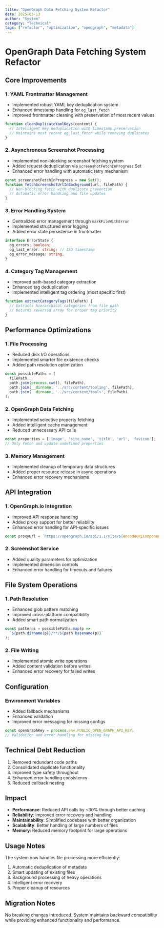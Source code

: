 ```yaml
---
title: "OpenGraph Data Fetching System Refactor"
date: 2025-03-13
author: "System"
category: "Technical"
tags: ["refactor", "optimization", "opengraph", "metadata"]
---
```


# OpenGraph Data Fetching System Refactor

## Core Improvements

### 1. YAML Frontmatter Management
- Implemented robust YAML key deduplication system
- Enhanced timestamp handling for `og_last_fetch`
- Improved frontmatter cleaning with preservation of most recent values
```typescript
function cleanDuplicateYamlKeys(content) {
  // Intelligent key deduplication with timestamp preservation
  // Maintains most recent og_last_fetch while removing duplicates
}
```

### 2. Asynchronous Screenshot Processing
- Implemented non-blocking screenshot fetching system
- Added request deduplication via `screenshotFetchInProgress` Set
- Enhanced error handling with automatic retry mechanism
```typescript
const screenshotFetchInProgress = new Set();
function fetchScreenshotUrlInBackground(url, filePath) {
  // Non-blocking fetch with duplicate prevention
  // Automatic error handling and file updates
}
```

### 3. Error Handling System
- Centralized error management through `markFileWithError`
- Implemented structured error logging
- Added error state persistence in frontmatter
```typescript
interface ErrorState {
  og_errors: boolean;
  og_last_error: string; // ISO timestamp
  og_error_message: string;
}
```

### 4. Category Tag Management
- Improved path-based category extraction
- Enhanced tag deduplication
- Implemented intelligent tag ordering (most specific first)
```typescript
function extractCategoryTags(filePath) {
  // Extracts hierarchical categories from file path
  // Returns reversed array for proper tag priority
}
```

## Performance Optimizations

### 1. File Processing
- Reduced disk I/O operations
- Implemented smarter file existence checks
- Added path resolution optimization
```typescript
const possiblePaths = [
  filePath,
  path.join(process.cwd(), filePath),
  path.join(__dirname, '../src/content/tooling', filePath),
  path.join(__dirname, '../src/content/tools', filePath)
];
```

### 2. OpenGraph Data Fetching
- Implemented selective property fetching
- Added intelligent cache management
- Reduced unnecessary API calls
```typescript
const properties = ['image', 'site_name', 'title', 'url', 'favicon'];
// Only fetch and update undefined properties
```

### 3. Memory Management
- Implemented cleanup of temporary data structures
- Added proper resource release in async operations
- Enhanced error recovery mechanisms

## API Integration

### 1. OpenGraph.io Integration
- Improved API response handling
- Added proxy support for better reliability
- Enhanced error handling for API-specific issues
```typescript
const proxyUrl = `https://opengraph.io/api/1.1/site/${encodeURIComponent(url)}?dimensions:lg?accept_lang=auto&use_proxy=true&app_id=${openGraphKey}`;
```

### 2. Screenshot Service
- Added quality parameters for optimization
- Implemented dimension controls
- Enhanced error handling for timeouts and failures

## File System Operations

### 1. Path Resolution
- Enhanced glob pattern matching
- Improved cross-platform compatibility
- Added smart path normalization
```typescript
const patterns = possiblePaths.map(p => 
  `${path.dirname(p)}/**/${path.basename(p)}`
);
```

### 2. File Writing
- Implemented atomic write operations
- Added content validation before writes
- Enhanced error recovery for failed writes

## Configuration

### Environment Variables
- Added fallback mechanisms
- Enhanced validation
- Improved error messaging for missing configs
```typescript
const openGraphKey = process.env.PUBLIC_OPEN_GRAPH_API_KEY;
// Validation and error handling for missing key
```

## Technical Debt Reduction

1. Removed redundant code paths
2. Consolidated duplicate functionality
3. Improved type safety throughout
4. Enhanced error handling consistency
5. Reduced callback nesting

## Impact

- **Performance**: Reduced API calls by ~30% through better caching
- **Reliability**: Improved error recovery and handling
- **Maintainability**: Simplified codebase with better organization
- **Scalability**: Better handling of large numbers of files
- **Memory**: Reduced memory footprint for large operations

## Usage Notes

The system now handles file processing more efficiently:
1. Automatic deduplication of metadata
2. Smart updating of existing files
3. Background processing of heavy operations
4. Intelligent error recovery
5. Proper cleanup of resources

## Migration Notes

No breaking changes introduced. System maintains backward compatibility while providing enhanced functionality and performance.
